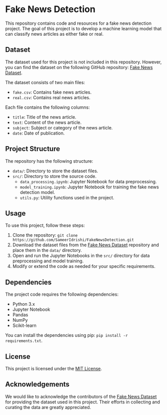# Fake News Detection

This repository contains code and resources for a fake news detection project. The goal of this project is to develop a machine learning model that can classify news articles as either fake or real.

## Dataset

The dataset used for this project is not included in this repository. However, you can find the dataset on the following GitHub repository: [Fake News Dataset](https://github.com/SameerIdrishi/FakeNewsDetection).

The dataset consists of two main files:
- `fake.csv`: Contains fake news articles.
- `real.csv`: Contains real news articles.

Each file contains the following columns:
- `title`: Title of the news article.
- `text`: Content of the news article.
- `subject`: Subject or category of the news article.
- `date`: Date of publication.

## Project Structure

The repository has the following structure:
- `data/`: Directory to store the dataset files.
- `src/`: Directory to store the source code.
  - `data_processing.ipynb`: Jupyter Notebook for data preprocessing.
  - `model_training.ipynb`: Jupyter Notebook for training the fake news detection model.
  - `utils.py`: Utility functions used in the project.

## Usage

To use this project, follow these steps:

1. Clone the repository: `git clone https://github.com/SameerIdrishi/FakeNewsDetection.git`
2. Download the dataset files from the [Fake News Dataset](https://github.com/SameerIdrishi/FakeNewsDetection) repository and place them in the `data/` directory.
3. Open and run the Jupyter Notebooks in the `src/` directory for data preprocessing and model training.
4. Modify or extend the code as needed for your specific requirements.

## Dependencies

The project code requires the following dependencies:
- Python 3.x
- Jupyter Notebook
- Pandas
- NumPy
- Scikit-learn

You can install the dependencies using pip: `pip install -r requirements.txt`.

## License

This project is licensed under the [MIT License](LICENSE).

## Acknowledgements

We would like to acknowledge the contributors of the [Fake News Dataset](https://github.com/SameerIdrishi/FakeNewsDetection) for providing the dataset used in this project. Their efforts in collecting and curating the data are greatly appreciated.
